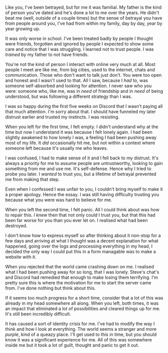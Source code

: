 Like you, I've been betrayed, but for me it was familial. My father is the kind of person you've dated and he's done a lot to me over the years. He didn't beat me (well, outside of a couple times) but the sense of betrayal you have from people around you, I've had from within my family, day by day, year by year growing up.

It was only worse in school. I've been treated badly by people I thought were friends, forgotten and ignored by people I expected to show some care and notice that I was struggling. I learned not to trust people. I was _trained_ by my father to not have friends.

You're not the kind of person I interact with online very much at all. Most people I meet are like me, from big cities, used to the internet, chats and communication. Those who don't want to talk just don't. You were too open and honest and I wasn't used to that. All I saw, because I _had_ to, was someone self-absorbed and looking for attention. I never saw who you were: someone who, like me, was in _need_ of friendship and in _need_ of being understood, but was following a different strategy than I was.

I was so happy during the first five weeks on Discord that I wasn't paying all that much attention. I'm sorry about that. I should have funneled my later distrust earlier and trusted my instincts. I was resisting.

When you left for the first time, I felt empty. I didn't understand why at the time but now I understand it was because I felt lonely again. I had been slightly awakened to how lonely I was, a feeling I had been pushing away most of my life. It _did_ occasionally hit me, but not within a context where someone left because it's usually me who leaves.

I was confused, I had to make sense of it and I fell back to my distrust. It's always a priority for me to assume people are untrustworthy, looking to gain something from me and use me. It's self-defense. Hence why I tried to probe you later. I _wanted_ to trust you, but a lifetime of betrayal prevented me from making that step.

Even when I confessed I was unfair to you, I couldn't bring myself to make it a proper apology. Hence the essay. I was still having difficulty trusting you because what you were was hard to believe for me.

When you left the second time, I felt panic. All I could think about was how to repair this. I _knew_ then that not only could I trust you, but that this had been far worse for you than you ever let on. I realised what had been destroyed.

I don't know how to express myself so after thinking about it non-stop for a few days and arriving at what I thought was a decent explanation for what happened, going over the logs and processing everything in my head, I decided the only way I could put this in a form managable was to make a website with it.

When you rejected that the world came crashing down on me. I realised what I had been pushing away for so long, that I was lonely. Steve's chat's and Discord had remedied that enough to make losing them terrifying. I'm pretty sure this is where the motivation for me to start the server came from. I've done nothing but think about this.

If it seems too much progress for a short time, consider that a lot of this was already in my head somewhere all along. When you left, both times, it was an impact that eliminated a lot of possibilities and cleared things up for me. It's still been incredibly difficult.

It has caused a sort of identity crisis for me. I've had to modify the way I think and how I look at everything. The world seems a stranger and more _purple_, kind of a queazy place. I'll get used to this in time, but you should know it was a significant experience for me. All of this was somewhere inside me but it took a lot of guilt, thought and panic to get it out.
